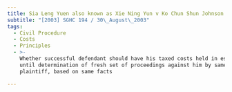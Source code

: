 ```yaml
---
title: Sia Leng Yuen also known as Xie Ning Yun v Ko Chun Shun Johnson (No 2)
subtitle: "[2003] SGHC 194 / 30\_August\_2003"
tags:
  - Civil Procedure
  - Costs
  - Principles
  - >-
    Whether successful defendant should have his taxed costs held in escrow,
    until determination of fresh set of proceedings against him by same
    plaintiff, based on same facts

---
```


